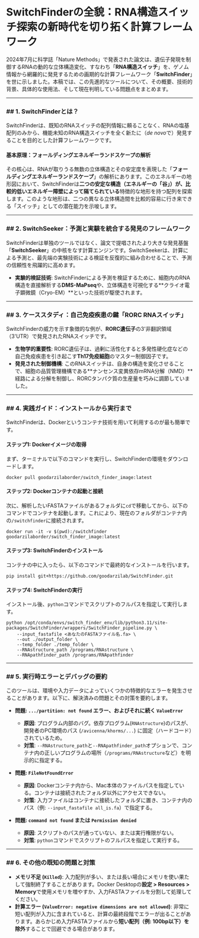 # SwitchFinderの全貌：RNA構造スイッチ探索の新時代を切り拓く計算フレームワーク

2024年7月に科学誌「Nature Methods」で発表された論文は、遺伝子発現を制御するRNAの動的な立体構造変化、すなわち「**RNA構造スイッチ**」を、ゲノム情報から網羅的に発見するための画期的な計算フレームワーク「**SwitchFinder**」を世に示しました。本稿では、この先進的なツールについて、その概要、技術的背景、具体的な使用法、そして現在判明している問題点をまとめます。

---

### ## 1. SwitchFinderとは？

SwitchFinderは、既知のRNAスイッチの配列情報に頼ることなく、RNAの塩基配列のみから、機能未知のRNA構造スイッチを全く新たに（*de novo*で）発見することを目的とした計算フレームワークです。

#### **基本原理：フォールディングエネルギーランドスケープの解析**

その核心は、RNAが取りうる無数の立体構造とその安定度を表現した「**フォールディングエネルギーランドスケープ**」の解析にあります。このエネルギーの地形図において、SwitchFinderは**二つの安定な構造（エネルギーの「谷」）が、比較的低いエネルギー障壁によって隔てられている**特徴的な地形を持つ配列を探索します。このような地形は、二つの異なる立体構造間を比較的容易に行き来できる「スイッチ」としての潜在能力を示唆します。

---

### ## 2. SwitchSeeker：予測と実験を統合する発見のフレームワーク

SwitchFinderは単独のツールではなく、論文で提唱されたより大きな発見基盤「**SwitchSeeker**」の中核をなす計算エンジンです。SwitchSeekerは、計算による予測と、最先端の実験技術による検証を反復的に組み合わせることで、予測の信頼性を飛躍的に高めます。

* **実験的検証技術**: SwitchFinderによる予測を検証するために、細胞内のRNA構造を直接解析する**DMS-MaPseq**や、立体構造を可視化する**クライオ電子顕微鏡（Cryo-EM）**といった技術が駆使されます。

---

### ## 3. ケーススタディ：自己免疫疾患の鍵「RORC RNAスイッチ」

SwitchFinderの威力を示す象徴的な例が、**RORC遺伝子**の3'非翻訳領域（3'UTR）で発見されたRNAスイッチです。

* **生物学的重要性**: RORC遺伝子は、過剰に活性化すると多発性硬化症などの自己免疫疾患を引き起こす**Th17免疫細胞**のマスター制御因子です。
* **発見された制御機構**: このRNAスイッチは、自身の構造を変化させることで、細胞の品質管理機構である**ナンセンス変異依存mRNA分解（NMD）**経路による分解を制御し、RORCタンパク質の生産量を巧みに調節していました。

---

### ## 4. 実践ガイド：インストールから実行まで

SwitchFinderは、Dockerというコンテナ技術を用いて利用するのが最も簡単です。

#### **ステップ1: Dockerイメージの取得**
まず、ターミナルで以下のコマンドを実行し、SwitchFinderの環境をダウンロードします。

    docker pull goodarzilaborder/switch_finder_image:latest

#### **ステップ2: Dockerコンテナの起動と接続**
次に、解析したいFASTAファイルがあるフォルダに`cd`で移動してから、以下のコマンドでコンテナを起動します。これにより、現在のフォルダがコンテナ内の`/switchfinder`に接続されます。

    docker run -it -v $(pwd):/switchfinder goodarzilaborder/switch_finder_image:latest

#### **ステップ3: SwitchFinderのインストール**
コンテナの中に入ったら、以下のコマンドで最終的なインストールを行います。

    pip install git+https://github.com/goodarzilab/SwitchFinder.git

#### **ステップ4: SwitchFinderの実行**
インストール後、`python`コマンドでスクリプトのフルパスを指定して実行します。

    python /opt/conda/envs/switch_finder_env/lib/python3.11/site-packages/SwitchFinder/wrappers/SwitchFinder_pipeline.py \
        --input_fastafile <あなたのFASTAファイル名.fa> \
        --out ./output_folder \
        --temp_folder ./temp_folder \
        --RNAstructure_path /programs/RNAstructure \
        --RNApathfinder_path /programs/RNApathfinder

---

### ## 5. 実行時エラーとデバッグの要約
このツールは、環境や入力データによっていくつかの特徴的なエラーを発生させることがあります。以下に、解決済みの問題とその対策を要約します。

* **問題: `.../partition: not found` エラー、およびそれに続く `ValueError`**
    * **原因**: プログラム内部のバグ。依存プログラム(`RNAstructure`)のパスが、開発者のPC環境のパス (`/avicenna/khorms/...`) に固定（ハードコード）されているため。
    * **対策**: `--RNAstructure_path`と`--RNApathfinder_path`オプションで、コンテナ内の正しいプログラムの場所（`/programs/RNAstructure`など）を明示的に指定する。

* **問題: `FileNotFoundError`**
    * **原因**: Dockerコンテナ内から、Mac本体のファイルパスを指定している。コンテナは接続されたフォルダ以外にアクセスできない。
    * **対策**: 入力ファイルはコンテナに接続したフォルダに置き、コンテナ内のパス（例: `--input_fastafile all_is.fa`）で指定する。

* **問題: `command not found` または `Permission denied`**
    * **原因**: スクリプトのパスが通っていない、または実行権限がない。
    * **対策**: `python`コマンドでスクリプトのフルパスを指定して実行する。

---

### ## 6. その他の既知の問題と対策

* **メモリ不足 (`Killed`)**: 入力配列が多い、または長い場合にメモリを使い果たして強制終了することがあります。Docker Desktopの**設定 > Resources > Memory**で使用メモリを増やすか、入力FASTAファイルを分割して処理してください。
* **計算エラー (`ValueError: negative dimensions are not allowed`)**: 非常に短い配列が入力に含まれていると、計算の最終段階でエラーが出ることがあります。あらかじめ入力FASTAファイルから**短い配列（例: 100bp以下）を除外**することで回避できる場合があります。
